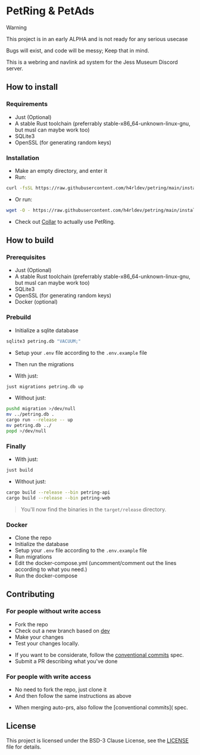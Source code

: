 # PetRing & PetAds

> [!WARNING]
> This project is in an early ALPHA and is not ready for any serious usecase
>
> Bugs will exist, and code will be messy; Keep that in mind.

This is a webring and navlink ad system for the Jess Museum Discord server.

## How to install

### Requirements

- Just (Optional)
- A stable Rust toolchain
  (preferrably stable-x86_64-unknown-linux-gnu, but musl can maybe work too)
- SQLite3
- OpenSSL (for generating random keys)

### Installation

- Make an empty directory, and enter it
- Run:

```bash
curl -fsSL https://raw.githubusercontent.com/h4rldev/petring/main/install.sh | bash
```

- Or run:

```bash
wget -O - https://raw.githubusercontent.com/h4rldev/petring/main/install.sh | bash
```

- Check out [Collar](https://github.com/h4rldev/collar) to actually use PetRing.

## How to build

### Prerequisites

- Just (Optional)
- A stable Rust toolchain
  (preferrably stable-x86_64-unknown-linux-gnu, but musl can maybe work too)
- SQLite3
- OpenSSL (for generating random keys)
- Docker (optional)

### Prebuild

- Initialize a sqlite database

```bash
sqlite3 petring.db "VACUUM;"
```

- Setup your `.env` file according to the `.env.example` file

- Then run the migrations

- With just:

```bash
just migrations petring.db up
```

- Without just:

```bash
pushd migration >/dev/null
mv ../petring.db .
cargo run --release -- up
mv petring.db ../
popd >/dev/null
```

### Finally

- With just:

```bash
just build
```

- Without just:

```bash
cargo build --release --bin petring-api
cargo build --release --bin petring-web
```

> You'll now find the binaries in the `target/release` directory.

### Docker

- Clone the repo
- Initialize the database
- Setup your `.env` file according to the `.env.example` file
- Run migrations
- Edit the docker-compose.yml
  (uncomment/comment out the lines according to what you need.)
- Run the docker-compose

## Contributing

### For people without write access

- Fork the repo
- Check out a new branch based on [dev](https://github.com/h4rldev/petring/tree/dev)
- Make your changes
- Test your changes locally.
<!-- markdownlint-disable MD013 -->
- If you want to be considerate, follow the [conventional commits](https://www.conventionalcommits.org/en/v1.0.0/) spec.
- Submit a PR describing what you've done

### For people with write access

- No need to fork the repo, just clone it
- And then follow the same instructions as above
<!-- markdownlint-disable MD013 -->
- When merging auto-prs, also follow the [conventional commits]( spec.

## License

<!-- markdownlint-disable MD013 -->

This project is licensed under the BSD-3 Clause License, see the [LICENSE](LICENSE) file for details.

```

```
